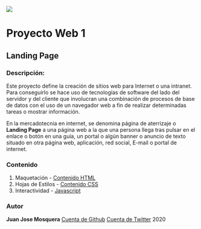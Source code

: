 ![](https://i.imgur.com/1bMIBGH.jpg)
# Proyecto Web 1
## Landing Page

### Descripción:

Este proyecto define la creación de sitios web para Internet o una intranet. Para conseguirlo se hace uso de tecnologías de software del lado del servidor y del cliente que involucran una combinación de procesos de base de datos con el uso de un navegador web a fin de realizar determinadas tareas o mostrar información.

En la mercadotecnia en internet, se denomina página de aterrizaje o **Landing Page** a una página web a la que una persona llega tras pulsar en el enlace o botón en una guía, un portal o algún banner o anuncio de texto situado en otra página web, aplicación, red social, E-mail o portal de internet.


### Contenido

1. Maquetación - [Contenido HTML](index.html/)
2. Hojas de Estilos - [Contenido CSS](style.css/)
3. Interactividad - [Javascript](script.js/)

### Autor

**Juan Jose Mosquera**
[Cuenta de Github](https://github.com/SiegFried749)
[Cuenta de Twitter](https://twitter.com/juanjosexp04)
2020

